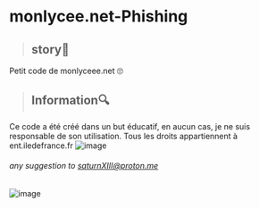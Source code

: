 # monlycee.net-Phishing
> ## story🎴 ## 
Petit code de monlyceee.net 🙄

> ## Information🔍 ##
Ce code a été créé dans un but éducatif, en aucun cas, je ne suis responsable de son utilisation. Tous les droits appartiennent à ent.iledefrance.fr
![image](https://user-images.githubusercontent.com/110695125/215355381-5ab04db4-d39e-4f5b-b562-8daf913aca7a.png)



###### any suggestion to saturnXIII@proton.me #####
![image](https://user-images.githubusercontent.com/103066353/167156636-3eb61b59-4d15-4845-b534-db2e4321f745.png)
